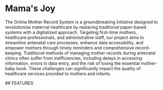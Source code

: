 # Mama's Joy
<p>The Online Mother Record System is a groundbreaking initiative designed to revolutionize maternal healthcare by replacing traditional paper-based systems with a digitalized approach. Targeting first-time mothers, healthcare professionals, and administrative staff, our project aims to streamline antenatal care processes, enhance data accessibility, and empower mothers through timely reminders and comprehensive record-keeping. Traditional methods of managing mother records during antenatal clinics often suffer from inefficiencies, including delays in accessing information, errors in data entry, and the risk of losing the essential mother-baby book. These challenges can significantly impact the quality of healthcare services provided to mothers and infants.
</p>
## FEATURES
